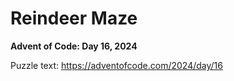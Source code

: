 # Reindeer Maze

**Advent of Code: Day 16, 2024**

Puzzle text: <https://adventofcode.com/2024/day/16>
